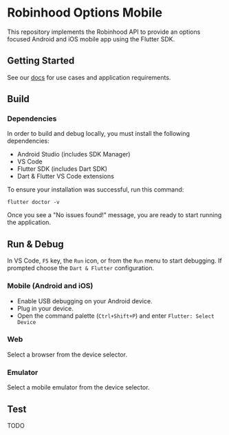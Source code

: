 # Robinhood Options Mobile

This repository implements the Robinhood API to provide an options focused Android and iOS mobile app using the Flutter SDK.

## Getting Started

See our [docs](https://ciinc.github.io/robinhood-options-mobile/) for use cases and application requirements.

<!--
## Usage

TODO
-->

## Build

### Dependencies

In order to build and debug locally, you must install the following dependencies:

- Android Studio (includes SDK Manager)
- VS Code
- Flutter SDK (includes Dart SDK)
- Dart & Flutter VS Code extensions

To ensure your installation was successful, run this command: 
```
flutter doctor -v
```

Once you see a "No issues found!" message, you are ready to start running the application.  

## Run & Debug

In VS Code, ```F5``` key, the ```Run``` icon, or from the ```Run``` menu to start debugging.
If prompted choose the ```Dart & Flutter``` configuration.

### Mobile (Android and iOS)

- Enable USB debugging on your Android device.
- Plug in your device. 
- Open the command palette (```Ctrl+Shift+P```) and enter ```Flutter: Select Device```

### Web

Select a browser from the device selector.

### Emulator 

Select a mobile emulator from the device selector.

## Test

TODO
 